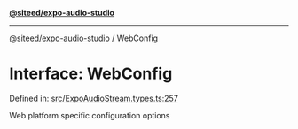 [**@siteed/expo-audio-studio**](../README.md)

***

[@siteed/expo-audio-studio](../README.md) / WebConfig

# Interface: WebConfig

Defined in: [src/ExpoAudioStream.types.ts:257](https://github.com/deeeed/expo-audio-stream/blob/8a303b4d96988b97604123d74daaa406d9ec517c/packages/expo-audio-studio/src/ExpoAudioStream.types.ts#L257)

Web platform specific configuration options
